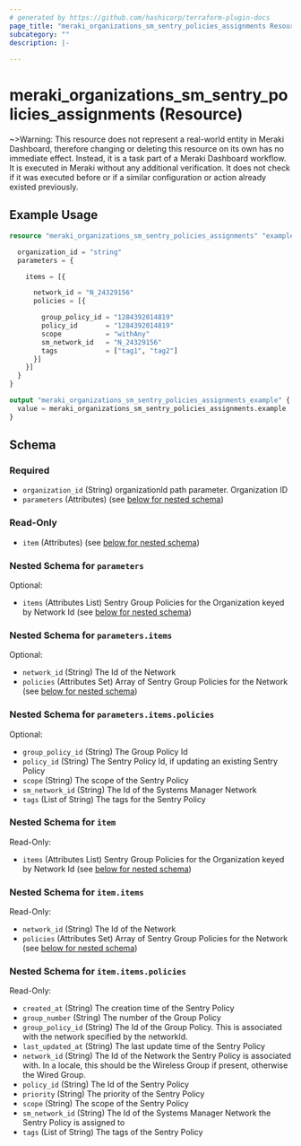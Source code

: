 ```yaml
---
# generated by https://github.com/hashicorp/terraform-plugin-docs
page_title: "meraki_organizations_sm_sentry_policies_assignments Resource - terraform-provider-meraki"
subcategory: ""
description: |-
  
---
```


# meraki_organizations_sm_sentry_policies_assignments (Resource)

~>Warning: This resource does not represent a real-world entity in Meraki Dashboard, therefore changing or deleting this resource on its own has no immediate effect. Instead, it is a task part of a Meraki Dashboard workflow. It is executed in Meraki without any additional verification. It does not check if it was executed before or if a similar configuration or action 
already existed previously.

## Example Usage

```terraform
resource "meraki_organizations_sm_sentry_policies_assignments" "example" {

  organization_id = "string"
  parameters = {

    items = [{

      network_id = "N_24329156"
      policies = [{

        group_policy_id = "1284392014819"
        policy_id       = "1284392014819"
        scope           = "withAny"
        sm_network_id   = "N_24329156"
        tags            = ["tag1", "tag2"]
      }]
    }]
  }
}

output "meraki_organizations_sm_sentry_policies_assignments_example" {
  value = meraki_organizations_sm_sentry_policies_assignments.example
}
```

<!-- schema generated by tfplugindocs -->
## Schema

### Required

- `organization_id` (String) organizationId path parameter. Organization ID
- `parameters` (Attributes) (see [below for nested schema](#nestedatt--parameters))

### Read-Only

- `item` (Attributes) (see [below for nested schema](#nestedatt--item))

<a id="nestedatt--parameters"></a>
### Nested Schema for `parameters`

Optional:

- `items` (Attributes List) Sentry Group Policies for the Organization keyed by Network Id (see [below for nested schema](#nestedatt--parameters--items))

<a id="nestedatt--parameters--items"></a>
### Nested Schema for `parameters.items`

Optional:

- `network_id` (String) The Id of the Network
- `policies` (Attributes Set) Array of Sentry Group Policies for the Network (see [below for nested schema](#nestedatt--parameters--items--policies))

<a id="nestedatt--parameters--items--policies"></a>
### Nested Schema for `parameters.items.policies`

Optional:

- `group_policy_id` (String) The Group Policy Id
- `policy_id` (String) The Sentry Policy Id, if updating an existing Sentry Policy
- `scope` (String) The scope of the Sentry Policy
- `sm_network_id` (String) The Id of the Systems Manager Network
- `tags` (List of String) The tags for the Sentry Policy




<a id="nestedatt--item"></a>
### Nested Schema for `item`

Read-Only:

- `items` (Attributes List) Sentry Group Policies for the Organization keyed by Network Id (see [below for nested schema](#nestedatt--item--items))

<a id="nestedatt--item--items"></a>
### Nested Schema for `item.items`

Read-Only:

- `network_id` (String) The Id of the Network
- `policies` (Attributes Set) Array of Sentry Group Policies for the Network (see [below for nested schema](#nestedatt--item--items--policies))

<a id="nestedatt--item--items--policies"></a>
### Nested Schema for `item.items.policies`

Read-Only:

- `created_at` (String) The creation time of the Sentry Policy
- `group_number` (String) The number of the Group Policy
- `group_policy_id` (String) The Id of the Group Policy. This is associated with the network specified by the networkId.
- `last_updated_at` (String) The last update time of the Sentry Policy
- `network_id` (String) The Id of the Network the Sentry Policy is associated with. In a locale, this should be the Wireless Group if present, otherwise the Wired Group.
- `policy_id` (String) The Id of the Sentry Policy
- `priority` (String) The priority of the Sentry Policy
- `scope` (String) The scope of the Sentry Policy
- `sm_network_id` (String) The Id of the Systems Manager Network the Sentry Policy is assigned to
- `tags` (List of String) The tags of the Sentry Policy
